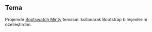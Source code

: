 ## Tema
Projemde [Bootswatch Minty](https://bootswatch.com/minty/) temasını kullanarak Bootstrap bileşenlerini özelleştirdim.
